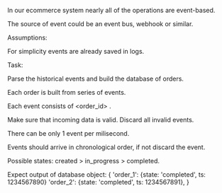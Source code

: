 In our ecommerce system nearly all of the operations are event-based.

The source of event could be an event bus, webhook or similar.

Assumptions:

For simplicity events are already saved in logs.

Task:

Parse the historical events and build the database of orders.

Each order is built from series of events.

Each event consists of <timestamp> <order_id> <state>.

Make sure that incoming data is valid. Discard all invalid events.

There can be only 1 event per milisecond.

Events should arrive in chronological order, if not discard the event.

Possible states: created > in_progress > completed.

Expect output of database object:
{
'order_1': {state: 'completed', ts: 1234567890}
'order_2': {state: 'completed', ts: 1234567891},
}
